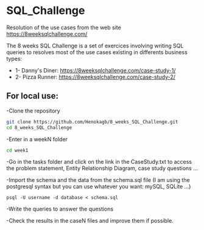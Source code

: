 # SQL_Challenge
Resolution of the use cases from the web site https://8weeksqlchallenge.com/

The 8 weeks SQL Challenge is a set of exercices involving writing SQL queries to resolves most of the use cases existing in differents business types:
- 1- Danny's Diner: https://8weeksqlchallenge.com/case-study-1/
- 2- Pizza Runner: https://8weeksqlchallenge.com/case-study-2/

## For local use:
-Clone the repository
```sh
git clone https://github.com/Henokagb/8_weeks_SQL_Challenge.git
cd 8_weeks_SQL_Challenge
```
-Enter in a weekN folder
```sh
cd week1
```
-Go in the tasks folder and click on the link in the CaseStudy.txt to access the problem statement, Entity Relationship Diagram, case study questions ...

-Import the schema and the data from the schema.sql file (I am using the postgresql syntax but you can use whatever you want: mySQL, SQLite ...)
```example postgresql
psql -U username -d database < schema.sql
````

-Write the queries to answer the questions

-Check the results in the caseN files and improve them if possible.

